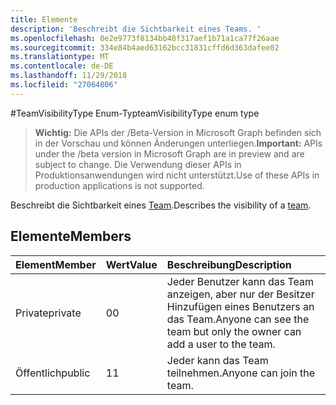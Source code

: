```yaml
---
title: Elemente
description: 'Beschreibt die Sichtbarkeit eines Teams. '
ms.openlocfilehash: 0e2e9773f8134bb48f317aef1b71a1ca77f26aae
ms.sourcegitcommit: 334e84b4aed63162bcc31831cffd6d363dafee02
ms.translationtype: MT
ms.contentlocale: de-DE
ms.lasthandoff: 11/29/2018
ms.locfileid: "27064806"
---
```

#<a name="teamvisibilitytype-enum-type"></a><span data-ttu-id="647df-103">TeamVisibilityType Enum-Typ</span><span class="sxs-lookup"><span data-stu-id="647df-103">teamVisibilityType enum type</span></span>

> <span data-ttu-id="647df-104">**Wichtig:** Die APIs der /Beta-Version in Microsoft Graph befinden sich in der Vorschau und können Änderungen unterliegen.</span><span class="sxs-lookup"><span data-stu-id="647df-104">**Important:** APIs under the /beta version in Microsoft Graph are in preview and are subject to change.</span></span> <span data-ttu-id="647df-105">Die Verwendung dieser APIs in Produktionsanwendungen wird nicht unterstützt.</span><span class="sxs-lookup"><span data-stu-id="647df-105">Use of these APIs in production applications is not supported.</span></span>

<span data-ttu-id="647df-106">Beschreibt die Sichtbarkeit eines [Team](../resources/team.md).</span><span class="sxs-lookup"><span data-stu-id="647df-106">Describes the visibility of a [team](../resources/team.md).</span></span> 

## <a name="members"></a><span data-ttu-id="647df-107">Elemente</span><span class="sxs-lookup"><span data-stu-id="647df-107">Members</span></span>

| <span data-ttu-id="647df-108">Element</span><span class="sxs-lookup"><span data-stu-id="647df-108">Member</span></span> | <span data-ttu-id="647df-109">Wert</span><span class="sxs-lookup"><span data-stu-id="647df-109">Value</span></span>| <span data-ttu-id="647df-110">Beschreibung</span><span class="sxs-lookup"><span data-stu-id="647df-110">Description</span></span> |
|:---------------|:--------|:----------|
|<span data-ttu-id="647df-111">Private</span><span class="sxs-lookup"><span data-stu-id="647df-111">private</span></span>|<span data-ttu-id="647df-112">0</span><span class="sxs-lookup"><span data-stu-id="647df-112">0</span></span>|<span data-ttu-id="647df-113">Jeder Benutzer kann das Team anzeigen, aber nur der Besitzer Hinzufügen eines Benutzers an das Team.</span><span class="sxs-lookup"><span data-stu-id="647df-113">Anyone can see the team but only the owner can add a user to the team.</span></span>|
|<span data-ttu-id="647df-114">Öffentlich</span><span class="sxs-lookup"><span data-stu-id="647df-114">public</span></span>|<span data-ttu-id="647df-115">1</span><span class="sxs-lookup"><span data-stu-id="647df-115">1</span></span>|<span data-ttu-id="647df-116">Jeder kann das Team teilnehmen.</span><span class="sxs-lookup"><span data-stu-id="647df-116">Anyone can join the team.</span></span>|
